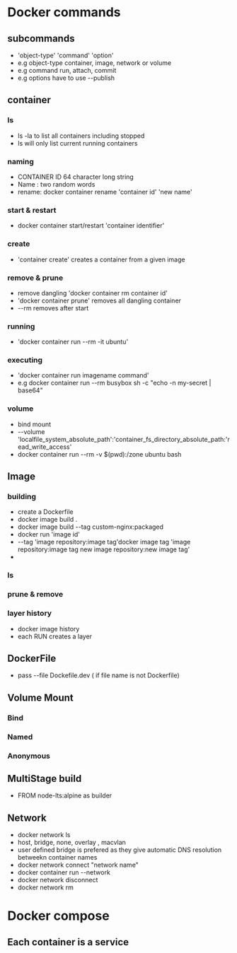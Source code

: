 # Docker commands

## subcommands
- 'object-type' 'command' 'option'
- e.g object-type container, image, network or volume
- e.g command run, attach, commit
- e.g options have to use --publish 

## container
### ls
- ls -la to list all containers including stopped
- ls will only list current running containers
### naming
- CONTAINER ID 64 character long string
- Name : two random words
- rename: docker container rename 'container id' 'new name'
### start & restart
- docker container start/restart 'container identifier'
### create 
- 'container create' creates a container from a given image
### remove & prune
- remove dangling 'docker container rm container id'
- 'docker container prune' removes all dangling container
- --rm  removes after start
### running 
- 'docker container run --rm -it ubuntu'

### executing
- 'docker container run imagename command' 
- e.g docker container run --rm busybox sh -c "echo -n my-secret | base64" 

### volume 

- bind mount 
- --volume 'localfile_system_absolute_path':'container_fs_directory_absolute_path:'read_write_access' 
- docker container run --rm -v $(pwd):/zone ubuntu bash

## Image
### building 
- create a Dockerfile
- docker image build  . 
- docker image build --tag custom-nginx:packaged 
- docker run 'image id' 
- --tag 'image repository:image tag'docker image tag 'image repository:image tag new image repository:new image tag'
- 
### ls
### prune & remove
### layer history 
- docker image history
- each RUN creates a layer

## DockerFile
- pass --file Dockefile.dev ( if file name is not Dockerfile)

## Volume Mount
### Bind
### Named
### Anonymous 


## MultiStage build
- FROM node-lts:alpine as builder

## Network
- docker network ls
- host, bridge, none, overlay , macvlan
- user defined bridge is prefered as they give automatic DNS resolution betweekn container names
- docker network connect "network name"
- docker container run --network 
- docker network disconnect
- docker network rm 

# Docker compose
## Each container is a service
